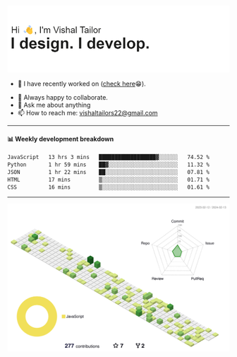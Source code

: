![Hi, I'm Vishal Tailor. I design. I develop.](https://github.com/vishaltailors/vishaltailors/blob/main/header.png?raw=true)

- 🔭 I have recently worked on ([check here](https://vishaltailor.com)😁).
<!-- - 🎦 Currently watching: JavaScript: The Hard Parts By Will Sentance. -->
- 👯 Always happy to collaborate.
- 💬 Ask me about anything
- 📫 How to reach me: <a href="mailto:vishaltailors22@gmail.com">vishaltailors22@gmail.com</a>

<hr /> 
<h4>📊 Weekly development breakdown</h4>
<!--START_SECTION:waka-->

```txt
JavaScript   13 hrs 3 mins   ██████████████████▓░░░░░░   74.52 %
Python       1 hr 59 mins    ██▓░░░░░░░░░░░░░░░░░░░░░░   11.32 %
JSON         1 hr 22 mins    ██░░░░░░░░░░░░░░░░░░░░░░░   07.81 %
HTML         17 mins         ▒░░░░░░░░░░░░░░░░░░░░░░░░   01.71 %
CSS          16 mins         ▒░░░░░░░░░░░░░░░░░░░░░░░░   01.61 %
```

<!--END_SECTION:waka-->
<hr /> 

![](./profile-3d-contrib/profile-green-animate.svg)
